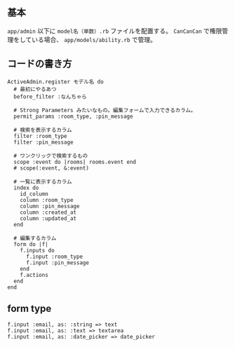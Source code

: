 ## 基本
`app/admin` 以下に `model名（単数）.rb` ファイルを配置する。
`CanCanCan` で権限管理をしている場合、 `app/models/ability.rb` で管理。

## コードの書き方
```
ActiveAdmin.register モデル名 do
  # 最初にやるあつ
  before_filter :なんちゃら

  # Strong Parameters みたいなもの。編集フォームで入力できるカラム。
  permit_params :room_type, :pin_message

  # 検索を表示するカラム
  filter :room_type
  filter :pin_message

  # ワンクリックで検索するもの
  scope :event do |rooms| rooms.event end
  # scope(:event, &:event)

  # 一覧に表示するカラム
  index do
    id_column
    column :room_type
    column :pin_message
    column :created_at
    column :updated_at
  end

  # 編集するカラム
  form do |f|
    f.inputs do
      f.input :room_type
      f.input :pin_message
    end
    f.actions
  end
end
```

## form type
```
f.input :email, as: :string => text 
f.input :email, as: :text => textarea
f.input :email, as: :date_picker => date_picker
```
